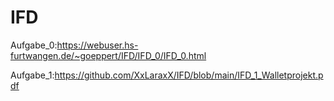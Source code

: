 # IFD

Aufgabe_0:https://webuser.hs-furtwangen.de/~goeppert/IFD/IFD_0/IFD_0.html

Aufgabe_1:https://github.com/XxLaraxX/IFD/blob/main/IFD_1_Walletprojekt.pdf
